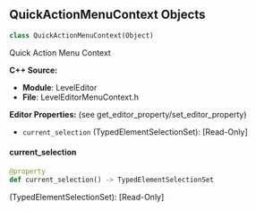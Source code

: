 ## QuickActionMenuContext Objects

```python
class QuickActionMenuContext(Object)
```

Quick Action Menu Context

**C++ Source:**

- **Module**: LevelEditor
- **File**: LevelEditorMenuContext.h

**Editor Properties:** (see get_editor_property/set_editor_property)

- ``current_selection`` (TypedElementSelectionSet):  [Read-Only]

<a id="unreal.QuickActionMenuContext.current_selection"></a>

#### current_selection

```python
@property
def current_selection() -> TypedElementSelectionSet
```

(TypedElementSelectionSet):  [Read-Only]

<a id="unreal.EditorSubsystem"></a>